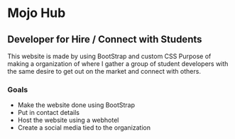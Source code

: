 # Mojo Hub

## Developer for Hire / Connect with Students
 This website is made by using BootStrap and custom CSS
 Purpose of making a organization of where I gather a group of student developers with the same desire to get out on the market and connect with others.

 ### Goals
 * Make the website done using BootStrap
 * Put in contact details
 * Host the website using a webhotel
 * Create a social media tied to the organization
